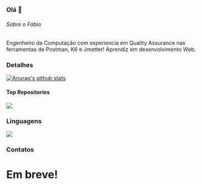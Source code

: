### Olá 👋

###### Sobre o Fabio
Engenheiro da Computação com experiencia em Quality Assurance nas ferramentas de Postman, K6 e Jmetter!
Aprendiz em desenvolvimento Web.

### Detalhes
 <a href="https://github.com/fabiochorobura/github-readme-stats"><img align="center" src="https://github-readme-stats.vercel.app/api?username=fabiochorobura&show_icons=true&include_all_commits=true&theme=buefy&hide_border=true" alt="Anurag's github stats" /></a>

#### Top Repositories
<a href="https://github.com/fabiochorobura/github-readme-stats">
  <img align="center" src="https://github-readme-stats.vercel.app/api/pin/?username=fabiochorobura&repo=github-readme-stats&theme=buefy" />
</a>


### Linguagens
 <a href="https://github.com/fabiochorobura/github-readme-stats"><img align="center" src="https://github-readme-stats.vercel.app/api/top-langs/?username=fabiochorobura&layout=compact&theme=buefy&hide_border=true" /></a>
 


### Contatos
# Em breve!
